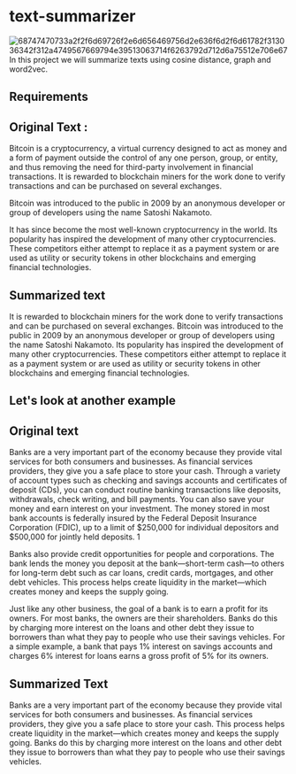 # text-summarizer  
![68747470733a2f2f6d69726f2e6d656469756d2e636f6d2f6d61782f313036342f312a4749567669794e39513063714f6263792d712d6a75512e706e67](https://user-images.githubusercontent.com/77840111/182293181-a197ce31-f446-4950-8431-1e3659238109.png)
In this project we will summarize texts using cosine distance, graph and word2vec. 
## Requirements

## **Original Text** :  
Bitcoin is a cryptocurrency, a virtual currency designed to act as money and a form of payment outside the control of any one person, group, or entity, and thus removing the need for third-party involvement in financial transactions. It is rewarded to blockchain miners for the work done to verify transactions and can be purchased on several exchanges.

Bitcoin was introduced to the public in 2009 by an anonymous developer or group of developers using the name Satoshi Nakamoto.

It has since become the most well-known cryptocurrency in the world. Its popularity has inspired the development of many other cryptocurrencies. These competitors either attempt to replace it as a payment system or are used as utility or security tokens in other blockchains and emerging financial technologies.  
## **Summarized text**
It is rewarded to blockchain miners for the work done to verify transactions and can be purchased on several exchanges.
Bitcoin was introduced to the public in 2009 by an anonymous developer or group of developers using the name Satoshi Nakamoto.
Its popularity has inspired the development of many other cryptocurrencies.
These competitors either attempt to replace it as a payment system or are used as utility or security tokens in other blockchains and emerging financial technologies.  
## Let's look at another example
## Original text  
Banks are a very important part of the economy because they provide vital services for both consumers and businesses. As financial services providers, they give you a safe place to store your cash. Through a variety of account types such as checking and savings accounts and certificates of deposit (CDs), you can conduct routine banking transactions like deposits, withdrawals, check writing, and bill payments. You can also save your money and earn interest on your investment. The money stored in most bank accounts is federally insured by the Federal Deposit Insurance Corporation (FDIC), up to a limit of $250,000 for individual depositors and $500,000 for jointly held deposits.
1

Banks also provide credit opportunities for people and corporations. The bank lends the money you deposit at the bank—short-term cash—to others for long-term debt such as car loans, credit cards, mortgages, and other debt vehicles. This process helps create liquidity in the market—which creates money and keeps the supply going.

Just like any other business, the goal of a bank is to earn a profit for its owners. For most banks, the owners are their shareholders. Banks do this by charging more interest on the loans and other debt they issue to borrowers than what they pay to people who use their savings vehicles. For a simple example, a bank that pays 1% interest on savings accounts and charges 6% interest for loans earns a gross profit of 5% for its owners.  
## **Summarized Text**  
Banks are a very important part of the economy because they provide vital services for both consumers and businesses.
As financial services providers, they give you a safe place to store your cash.
This process helps create liquidity in the market—which creates money and keeps the supply going.
Banks do this by charging more interest on the loans and other debt they issue to borrowers than what they pay to people who use their savings vehicles.  

